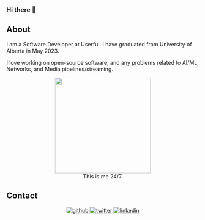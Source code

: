 ### Hi there 👋

## About
I am a Software Developer at Userful. I have graduated from University of Alberta in May 2023. 

I love working on open-source software, and any problems related to AI/ML, Networks, and Media pipelines/streaming. 

<p align="center">
  <img width="250" src="https://media.giphy.com/media/JIX9t2j0ZTN9S/giphy.gif"><br />
  This is me 24/7.
</p>

  
  ## Contact  
<p align="center">
<a href="https://github.com/cenab" target="_blank">
<img src=https://img.shields.io/badge/github-%2324292e.svg?&style=for-the-badge&logo=github&logoColor=white alt=github style="margin-bottom: 5px;" />
</a>
<a href="https://twitter.com/borabatu_" target="_blank">
<img src=https://img.shields.io/badge/twitter-%2300acee.svg?&style=for-the-badge&logo=twitter&logoColor=white alt=twitter style="margin-bottom: 5px;" />
</a>
<a href="https://www.linkedin.com/in/cenab" target="_blank">
<img src=https://img.shields.io/badge/linkedin-%231E77B5.svg?&style=for-the-badge&logo=linkedin&logoColor=white alt=linkedin style="margin-bottom: 5px;" />
</a>
</p> 
  
<p align="center"><samp>
